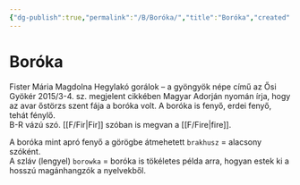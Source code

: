 ```yaml
---
{"dg-publish":true,"permalink":"/B/Boróka/","title":"Boróka","created":"2023-11-21T10:17","updated":"2024-04-05T19:05"}
---
```



# Boróka

Fister Mária Magdolna Hegylakó gorálok – a gyöngyök népe című az Ősi Gyökér 2015/3-4. sz. megjelent cikkében Magyar Adorján nyomán írja, hogy az avar őstörzs szent fája a boróka volt. A boróka is fenyő, erdei fenyő, tehát fénylő.  
B-R vázú szó. [[F/Fir\|Fir]] szóban is megvan a [[F/Fire\|fire]].  

A boróka mint apró fenyő a görögbe átmehetett `brakhusz` = alacsony szóként.  
A szláv (lengyel) `borowka` = boróka is tökéletes példa arra, hogyan estek ki a hosszú magánhangzók a nyelvekből.  